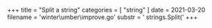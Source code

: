 +++
title = "Split a string"
categories = [ "string" ]
date = 2021-03-20
filename = 'winter\umber\improve.go'
substr = ' strings.Split('
+++
